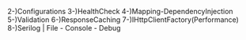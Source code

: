 2-)Configurations
3-)HealthCheck
4-)Mapping-DependencyInjection
5-)Validation
6-)ResponseCaching
7-)IHttpClientFactory(Performance)
8-)Serilog | File - Console - Debug
